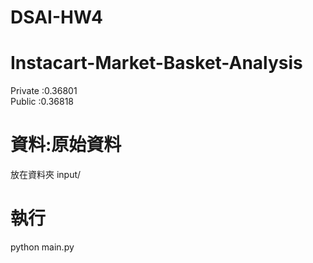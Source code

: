 # DSAI-HW4
# Instacart-Market-Basket-Analysis
Private :0.36801  
Public :0.36818  
# 資料:原始資料  
放在資料夾 input/  
# 執行  
python main.py
